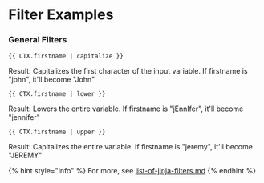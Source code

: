 # Filter Examples

### General Filters

`{{ CTX.firstname | capitalize }}`

Result: Capitalizes the first character of the input variable. If firstname is "john", it'll become "John"

`{{ CTX.firstname | lower }}`

Result: Lowers the entire variable. If firstname is "jEnnIfer", it'll become "jennifer"

`{{ CTX.firstname | upper }}`

Result: Capitalizes the entire variable. If firstname is "jeremy", it'll become "JEREMY"

{% hint style="info" %}
For more, see [list-of-jinja-filters.md](list-of-jinja-filters.md "mention")
{% endhint %}

